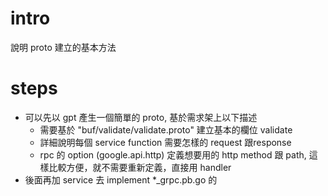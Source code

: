# intro
說明 proto 建立的基本方法

# steps
- 可以先以 gpt 產生一個簡單的 proto, 基於需求架上以下描述
  - 需要基於 "buf/validate/validate.proto" 建立基本的欄位 validate
  - 詳細說明每個 service function 需要怎樣的 request 跟response
  - rpc 的 option (google.api.http) 定義想要用的 http method 跟 path, 這樣比較方便，就不需要重新定義，直接用 handler
- 後面再加 service 去 implement *_grpc.pb.go 的 